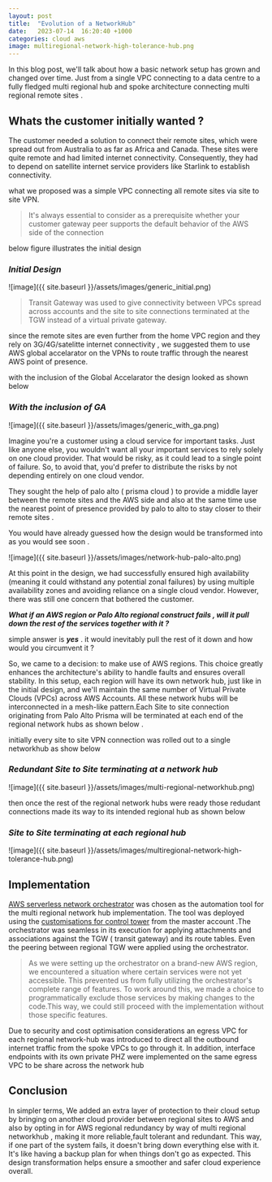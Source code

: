 ```yaml
---
layout: post
title:  "Evolution of a NetworkHub"
date:   2023-07-14  16:20:40 +1000
categories: cloud aws
image: multiregional-network-high-tolerance-hub.png
---
```


In this blog post, we'll talk about how a basic network setup has grown and changed over time. Just from a single VPC connecting to a data centre to a fully fledged multi regional hub and spoke architecture connecting multi regional remote sites .


## Whats the customer initially wanted ? 

The customer needed a solution to connect their remote sites, which were spread out from Australia to as far as Africa and Canada. These sites were quite remote and had limited internet connectivity. Consequently, they had to depend on satellite internet service providers like Starlink to establish connectivity.

what we proposed was a simple VPC connecting all remote sites via site to site VPN. 

> It's always essential to consider as a prerequisite whether your customer gateway peer supports the default behavior of the AWS side of the connection

below figure illustrates the initial design 

### _Initial Design_
![image]({{ site.baseurl }}/assets/images/generic_initial.png)

> Transit Gateway was used to give connectivity between VPCs spread across accounts and the site to site connections terminated at the TGW instead of a virtual private gateway. 

since the remote sites are even further from the home VPC region and they rely on 3G/4G/satelitte internet connectivity , we suggested them to use AWS global accelarator on the VPNs to route traffic through the nearest AWS point of presence. 

with the inclusion of the Global Accelarator the design looked as shown below 


### _With the inclusion of GA_
![image]({{ site.baseurl }}/assets/images/generic_with_ga.png)

Imagine you're a customer using a cloud service for important tasks. Just like anyone else, you wouldn't want all your important services to rely solely on one cloud provider. That would be risky, as it could lead to a single point of failure. So, to avoid that, you'd prefer to distribute the risks by not depending entirely on one cloud vendor.


They sought the help of palo alto ( prisma cloud ) to provide a middle layer between the remote sites and the AWS side and also at the same time use the nearest point of presence provided by palo to alto to stay closer to their remote sites . 

You would have already guessed how the design would be transformed into as you would see soon .


![image]({{ site.baseurl }}/assets/images/network-hub-palo-alto.png)

At this point in the design, we had successfully ensured high availability (meaning it could withstand any potential zonal failures) by using multiple availability zones and avoiding reliance on a single cloud vendor. However, there was still one concern that bothered the customer.

***What if an AWS region or Palo Alto regional construct fails , will it pull down the rest of the services together with it ?***

simple answer is **_yes_** . it would inevitably pull the rest of it down and how would you circumvent it ? 

So, we came to a decision: to make use of AWS regions. This choice greatly enhances the architecture's ability to handle faults and ensures overall stability. In this setup, each region will have its own network hub, just like in the initial design, and we'll maintain the same number of Virtual Private Clouds (VPCs) across AWS Accounts. All these network hubs will be interconnected in a mesh-like pattern.Each Site to site connection originating from Palo Alto Prisma will be terminated at each end of the regional network hubs as shown below .

initially every site to site VPN connection was rolled out to a single networkhub as show below 

### _Redundant Site to Site terminating at a network hub_

![image]({{ site.baseurl }}/assets/images/multi-regional-networkhub.png)

then once the rest of the regional network hubs were ready those redudant connections made its way to its intended regional hub as shown below

### _Site to Site terminating at each regional hub_

![image]({{ site.baseurl }}/assets/images/multiregional-network-high-tolerance-hub.png)


## Implementation 


[AWS serverless network orchestrator](https://github.com/aws-solutions/network-orchestration-for-aws-transit-gateway) was chosen as the automation tool for the multi regional network hub implementation. The tool was deployed using the [customisations for control tower](https://github.com/aws-solutions/aws-control-tower-customizations) from the master account .The orchestrator was seamless in its execution for applying attachments and associations against the TGW ( transit gateway) and its route tables. Even the peering between regional TGW were applied using the orchestrator. 

> As we were setting up the orchestrator on a brand-new AWS region, we encountered a situation where certain services were not yet accessible. This prevented us from fully utilizing the orchestrator's complete range of features. To work around this, we made a choice to programmatically exclude those services by making changes to the code.This way, we could still proceed with the implementation without those specific features.

Due to security and cost optimisation considerations an egress VPC for each regional network-hub was introduced to direct all the outbound internet traffic from the spoke VPCs to go through it. In addition, interface endpoints with its own private PHZ were implemented on the same egress VPC to be share across the network hub

## Conclusion

In simpler terms, We added an extra layer of protection to their cloud setup by bringing on another cloud provider between regional sites to AWS and also by opting in for AWS regional redundancy by way of multi regional networkhub , making it more reliable,fault tolerant and redundant. This way, if one part of the system fails, it doesn't bring down everything else with it. It's like having a backup plan for when things don't go as expected. This design transformation helps ensure a smoother and safer cloud experience overall.




